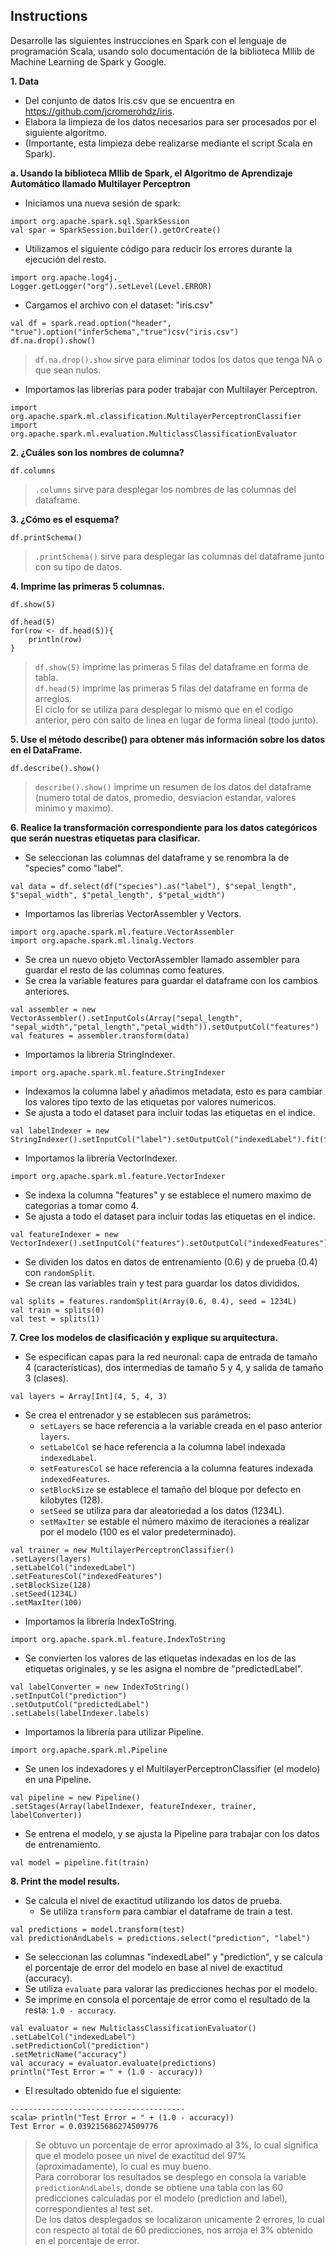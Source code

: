 ## Instructions  
Desarrolle las siguientes instrucciones en Spark con el lenguaje de programación Scala,
usando solo documentación de la biblioteca Mllib de Machine Learning de Spark y Google.  

**1. Data**
* Del conjunto de datos Iris.csv que se encuentra en https://github.com/jcromerohdz/iris.  
* Elabora la limpieza de los datos necesarios para ser procesados por el siguiente algoritmo.  
* (Importante, esta limpieza debe realizarse mediante el script Scala en Spark).

**a. Usando la biblioteca Mllib de Spark, el Algoritmo de Aprendizaje Automático llamado Multilayer Perceptron**  
* Iniciamos una nueva sesión de spark:  
~~~
import org.apache.spark.sql.SparkSession
val spar = SparkSession.builder().getOrCreate()
~~~  
* Utilizamos el siguiente código para reducir los errores durante la ejecución del resto.  
~~~
import org.apache.log4j._
Logger.getLogger("org").setLevel(Level.ERROR)
~~~  
* Cargamos el archivo con el dataset: "iris.csv"  
~~~
val df = spark.read.option("header", "true").option("inferSchema","true")csv("iris.csv")
df.na.drop().show()
~~~  
> `df.na.drop().show` sirve para eliminar todos los datos que tenga NA o que sean nulos.  

* Importamos las librerías para poder trabajar con Multilayer Perceptron.  
~~~
import org.apache.spark.ml.classification.MultilayerPerceptronClassifier
import org.apache.spark.ml.evaluation.MulticlassClassificationEvaluator
~~~  

**2. ¿Cuáles son los nombres de columna?**  
~~~
df.columns
~~~  
> `.columns` sirve para desplegar los nombres de las columnas del dataframe.  

**3. ¿Cómo es el esquema?**  
~~~
df.printSchema()
~~~  
> `.printSchema()` sirve para desplegar las columnas del dataframe junto con su tipo de datos.  

**4. Imprime las primeras 5 columnas.**  
~~~
df.show(5)

df.head(5)
for(row <- df.head(5)){
    println(row)
}
~~~  
> `df.show(5)` imprime las primeras 5 filas del dataframe en forma de tabla.    
> `df.head(5)` imprime las primeras 5 filas del dataframe en forma de arreglos.  
> El ciclo for se utiliza para desplegar lo mismo que en el codigo anterior, pero con salto de linea en lugar de forma lineal (todo junto).   

**5. Use el método describe() para obtener más información sobre los datos en el DataFrame.**  
~~~
df.describe().show()
~~~  
> `describe().show()` imprime un resumen de los datos del dataframe (numero total de datos, promedio, desviacion estandar, valores minimo y maximo).  

**6. Realice la transformación correspondiente para los datos categóricos que serán nuestras etiquetas para clasificar.**  
* Se seleccionan las columnas del dataframe y se renombra la de "species" como "label".  
~~~
val data = df.select(df("species").as("label"), $"sepal_length", $"sepal_width", $"petal_length", $"petal_width")
~~~ 
* Importamos las librerias VectorAssembler y Vectors. 
~~~
import org.apache.spark.ml.feature.VectorAssembler
import org.apache.spark.ml.linalg.Vectors
~~~  
* Se crea un nuevo objeto VectorAssembler llamado assembler para guardar el resto de las columnas como features.  
* Se crea la variable features para guardar el dataframe con los cambios anteriores.  
~~~
val assembler = new VectorAssembler().setInputCols(Array("sepal_length", "sepal_width","petal_length","petal_width")).setOutputCol("features")
val features = assembler.transform(data)
~~~  
* Importamos la libreria StringIndexer.  
~~~
import org.apache.spark.ml.feature.StringIndexer
~~~  
* Indexamos la columna label y añadimos metadata, esto es para cambiar los valores tipo texto de las etiquetas por valores numericos.  
* Se ajusta a todo el dataset para incluir todas las etiquetas en el indice.  
~~~
val labelIndexer = new StringIndexer().setInputCol("label").setOutputCol("indexedLabel").fit(features)
~~~  
* Importamos la librería VectorIndexer.  
~~~
import org.apache.spark.ml.feature.VectorIndexer
~~~  
* Se indexa la columna "features" y se establece el numero maximo de categorias a tomar como 4.
* Se ajusta a todo el dataset para incluir todas las etiquetas en el indice.  
~~~
val featureIndexer = new VectorIndexer().setInputCol("features").setOutputCol("indexedFeatures").setMaxCategories(4).fit(features)
~~~  
* Se dividen los datos en datos de entrenamiento (0.6) y de prueba (0.4) con `randomSplit`.  
* Se crean las variables train y test para guardar los datos divididos.  
~~~
val splits = features.randomSplit(Array(0.6, 0.4), seed = 1234L)
val train = splits(0)
val test = splits(1)
~~~  

**7. Cree los modelos de clasificación y explique su arquitectura.**  
* Se especifican capas para la red neuronal: capa de entrada de tamaño 4 (características), dos intermedias de tamaño 5 y 4, y salida de tamaño 3 (clases).  
~~~
val layers = Array[Int](4, 5, 4, 3)
~~~  
* Se crea el entrenador y se establecen sus parámetros:  
  * `setLayers` se hace referencia a la variable creada en el paso anterior `layers`.  
  * `setLabelCol` se hace referencia a la columna label indexada `indexedLabel`.  
  * `setFeaturesCol` se hace referencia a la columna features indexada `indexedFeatures`.  
  * `setBlockSize` se establece el tamaño del bloque por defecto en kilobytes (128).  
  * `setSeed` se utiliza para dar aleatoriedad a los datos (1234L).  
  * `setMaxIter` se estable el número máximo de iteraciones a realizar por el modelo (100 es el valor predeterminado).  
~~~
val trainer = new MultilayerPerceptronClassifier()
.setLayers(layers)
.setLabelCol("indexedLabel")
.setFeaturesCol("indexedFeatures")
.setBlockSize(128)
.setSeed(1234L)
.setMaxIter(100)
~~~  
* Importamos la librería IndexToString.  
~~~
import org.apache.spark.ml.feature.IndexToString
~~~  
* Se convierten los valores de las etiquetas indexadas en los de las etiquetas originales, y se les asigna el nombre de "predictedLabel".  
~~~
val labelConverter = new IndexToString()
.setInputCol("prediction")
.setOutputCol("predictedLabel")
.setLabels(labelIndexer.labels)
~~~  
* Importamos la librería para utilizar Pipeline.  
~~~
import org.apache.spark.ml.Pipeline
~~~  
* Se unen los indexadores y el MultilayerPerceptronClassifier (el modelo) en una Pipeline.  
~~~
val pipeline = new Pipeline()
.setStages(Array(labelIndexer, featureIndexer, trainer, labelConverter))
~~~  
* Se entrena el modelo, y se ajusta la Pipeline para trabajar con los datos de entrenamiento.  
~~~
val model = pipeline.fit(train)
~~~  

**8. Print the model results.**  
* Se calcula el nivel de exactitud utilizando los datos de prueba.  
  * Se utiliza `transform` para cambiar el dataframe de train a test.  
~~~
val predictions = model.transform(test)
val predictionAndLabels = predictions.select("prediction", "label")
~~~  
* Se seleccionan las columnas "indexedLabel" y "prediction", y se calcula el porcentaje de error del modelo en base al nivel de exactitud (accuracy).  
* Se utiliza `evaluate` para valorar las predicciones hechas por el modelo.  
* Se imprime en consola el porcentaje de error como el resultado de la resta: `1.0 - accuracy`.  
~~~
val evaluator = new MulticlassClassificationEvaluator()
.setLabelCol("indexedLabel")
.setPredictionCol("prediction")
.setMetricName("accuracy")
val accuracy = evaluator.evaluate(predictions)
println("Test Error = " + (1.0 - accuracy))
~~~  
* El resultado obtenido fue el siguiente:  
~~~
---------------------------------------
scala> println("Test Error = " + (1.0 - accuracy))
Test Error = 0.039215686274509776
~~~  
> Se obtuvo un porcentaje de error aproximado al 3%, lo cual significa que el modelo posee un nivel de exactitud del 97% (aproximadamente), lo cual es muy bueno.  
> Para corroborar los resultados se desplego en consola la variable `predictionAndLabels`, donde se obtiene una tabla con las 60 predicciones calculadas por el modelo (prediction and label), correspondientes al test set.  
> De los datos desplegados se localizaron unicamente 2 errores, lo cual con respecto al total de 60 predicciones, nos arroja el 3% obtenido en el porcentaje de error.  


